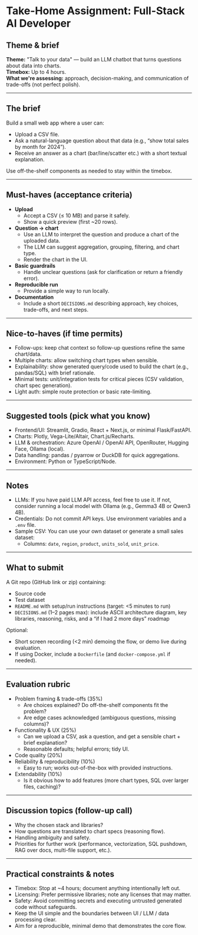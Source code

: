# Take-Home Assignment: Full-Stack AI Developer

## Theme & brief
**Theme:** "Talk to your data" — build an LLM chatbot that turns questions about data into charts.  
**Timebox:** Up to 4 hours.  
**What we're assessing:** approach, decision-making, and communication of trade-offs (not perfect polish).

---

## The brief
Build a small web app where a user can:
- Upload a CSV file.
- Ask a natural-language question about that data (e.g., “show total sales by month for 2024”).
- Receive an answer as a chart (bar/line/scatter etc.) with a short textual explanation.

Use off-the-shelf components as needed to stay within the timebox.

---

## Must-haves (acceptance criteria)
- **Upload**
    - Accept a CSV (≤ 10 MB) and parse it safely.
    - Show a quick preview (first ~20 rows).
- **Question → chart**
    - Use an LLM to interpret the question and produce a chart of the uploaded data.
    - The LLM can suggest aggregation, grouping, filtering, and chart type.
    - Render the chart in the UI.
- **Basic guardrails**
    - Handle unclear questions (ask for clarification or return a friendly error).
- **Reproducible run**
    - Provide a simple way to run locally.
- **Documentation**
    - Include a short `DECISIONS.md` describing approach, key choices, trade-offs, and next steps.

---

## Nice-to-haves (if time permits)
- Follow-ups: keep chat context so follow-up questions refine the same chart/data.
- Multiple charts: allow switching chart types when sensible.
- Explainability: show generated query/code used to build the chart (e.g., pandas/SQL) with brief rationale.
- Minimal tests: unit/integration tests for critical pieces (CSV validation, chart spec generation).
- Light auth: simple route protection or basic rate-limiting.

---

## Suggested tools (pick what you know)
- Frontend/UI: Streamlit, Gradio, React + Next.js, or minimal Flask/FastAPI.
- Charts: Plotly, Vega-Lite/Altair, Chart.js/Recharts.
- LLM & orchestration: Azure OpenAI / OpenAI API, OpenRouter, Hugging Face, Ollama (local).
- Data handling: pandas / pyarrow or DuckDB for quick aggregations.
- Environment: Python or TypeScript/Node.

---

## Notes
- LLMs: If you have paid LLM API access, feel free to use it. If not, consider running a local model with Ollama (e.g., Gemma3 4B or Qwen3 4B).
- Credentials: Do not commit API keys. Use environment variables and a `.env` file.
- Sample CSV: You can use your own dataset or generate a small sales dataset:
    - Columns: `date`, `region`, `product`, `units_sold`, `unit_price`.

---

## What to submit
A Git repo (GitHub link or zip) containing:
- Source code
- Test dataset
- `README.md` with setup/run instructions (target: <5 minutes to run)
- `DECISIONS.md` (1–2 pages max): include ASCII architecture diagram, key libraries, reasoning, risks, and a “if I had 2 more days” roadmap

Optional:
- Short screen recording (<2 min) demoing the flow, or demo live during evaluation.
- If using Docker, include a `Dockerfile` (and `docker-compose.yml` if needed).

---

## Evaluation rubric
- Problem framing & trade-offs (35%)
    - Are choices explained? Do off-the-shelf components fit the problem?
    - Are edge cases acknowledged (ambiguous questions, missing columns)?
- Functionality & UX (25%)
    - Can we upload a CSV, ask a question, and get a sensible chart + brief explanation?
    - Reasonable defaults; helpful errors; tidy UI.
- Code quality (20%)
- Reliability & reproducibility (10%)
    - Easy to run; works out-of-the-box with provided instructions.
- Extendability (10%)
    - Is it obvious how to add features (more chart types, SQL over larger files, caching)?

---

## Discussion topics (follow-up call)
- Why the chosen stack and libraries?
- How questions are translated to chart specs (reasoning flow).
- Handling ambiguity and safety.
- Priorities for further work (performance, vectorization, SQL pushdown, RAG over docs, multi-file support, etc.).

---

## Practical constraints & notes
- Timebox: Stop at ~4 hours; document anything intentionally left out.
- Licensing: Prefer permissive libraries; note any licenses that may matter.
- Safety: Avoid committing secrets and executing untrusted generated code without safeguards.
- Keep the UI simple and the boundaries between UI / LLM / data processing clear.
- Aim for a reproducible, minimal demo that demonstrates the core flow.
